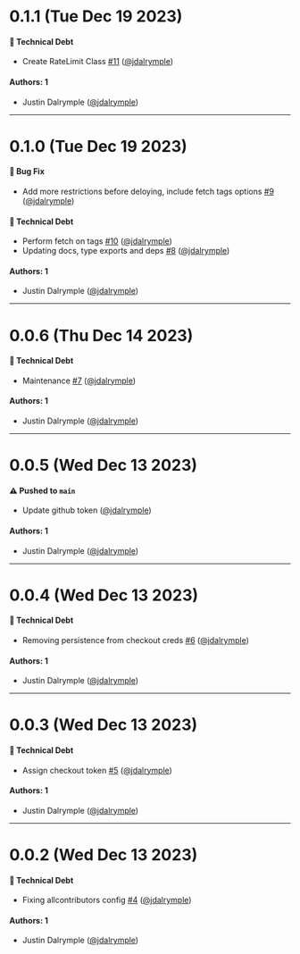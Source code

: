 # 0.1.1 (Tue Dec 19 2023)

#### 🔨 Technical Debt

- Create RateLimit Class [#11](https://github.com/jdalrymple/sema4/pull/11) ([@jdalrymple](https://github.com/jdalrymple))

#### Authors: 1

- Justin Dalrymple ([@jdalrymple](https://github.com/jdalrymple))

---

# 0.1.0 (Tue Dec 19 2023)

#### 🐛 Bug Fix

- Add more restrictions before deloying, include fetch tags options [#9](https://github.com/jdalrymple/sema4/pull/9) ([@jdalrymple](https://github.com/jdalrymple))

#### 🔨 Technical Debt

- Perform fetch on tags [#10](https://github.com/jdalrymple/sema4/pull/10) ([@jdalrymple](https://github.com/jdalrymple))
- Updating docs, type exports and deps [#8](https://github.com/jdalrymple/sema4/pull/8) ([@jdalrymple](https://github.com/jdalrymple))

#### Authors: 1

- Justin Dalrymple ([@jdalrymple](https://github.com/jdalrymple))

---

# 0.0.6 (Thu Dec 14 2023)

#### 🔨 Technical Debt

- Maintenance [#7](https://github.com/jdalrymple/sema4/pull/7) ([@jdalrymple](https://github.com/jdalrymple))

#### Authors: 1

- Justin Dalrymple ([@jdalrymple](https://github.com/jdalrymple))

---

# 0.0.5 (Wed Dec 13 2023)

#### ⚠️ Pushed to `main`

- Update github token ([@jdalrymple](https://github.com/jdalrymple))

#### Authors: 1

- Justin Dalrymple ([@jdalrymple](https://github.com/jdalrymple))

---

# 0.0.4 (Wed Dec 13 2023)

#### 🔨 Technical Debt

- Removing persistence from checkout creds [#6](https://github.com/jdalrymple/sema4/pull/6) ([@jdalrymple](https://github.com/jdalrymple))

#### Authors: 1

- Justin Dalrymple ([@jdalrymple](https://github.com/jdalrymple))

---

# 0.0.3 (Wed Dec 13 2023)

#### 🔨 Technical Debt

- Assign checkout token [#5](https://github.com/jdalrymple/sema4/pull/5) ([@jdalrymple](https://github.com/jdalrymple))

#### Authors: 1

- Justin Dalrymple ([@jdalrymple](https://github.com/jdalrymple))

---

# 0.0.2 (Wed Dec 13 2023)

#### 🔨 Technical Debt

- Fixing allcontributors config [#4](https://github.com/jdalrymple/sema4/pull/4) ([@jdalrymple](https://github.com/jdalrymple))

#### Authors: 1

- Justin Dalrymple ([@jdalrymple](https://github.com/jdalrymple))
